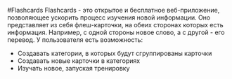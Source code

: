 #Flashcards
Flashcards - это открытое и бесплатное веб-приложение, позволяющее ускорить процесс изучения новой информации.
Оно представляет из себя флеш-карточки, на обеих сторонах которых есть информация. Например, с одной стороны новое слово, а с другой - его перевод.
У пользователя есть возможность:
- Создавать категории, в которых будут сгруппированы карточки
- Создавать новые карточки в категориях
- Изучать новое, запуская тренировку
